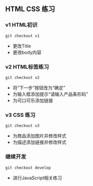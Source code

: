 ## HTML CSS 练习

### v1 HTML初识
`git checkout v1`

* 更改Title
* 更改body内容

### v2 HTML标签练习

`git checkout v2`

* 将“下一步”按钮改为“确定”
* 为输入框添加提示“请输入产品条形码”
* 为可口可乐添加链接

### v3 CSS 练习

`git checkout v3`

* 为商品添加图片并修改样式
* 为描述添加链接并修改样式


### 继续开发

`git checkout develop`

* 进行JavaScript相关练习



